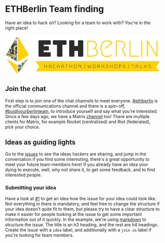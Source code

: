 # ETHBerlin Team finding
Have an idea to hack on? Looking for a team to work with? You're in the right place!

![ETHBerlin logo](https://github.com/ethberlin-hackathon/media-assets/raw/master/ETHBerlin%20logo%20-%20horizontal%20transparent%20-%20small.png)

## Join the chat
First step is to join one of the chat channels to meet everyone. [#ethberlin](https://get.status.im/chat/public/ethberlin) is the official communications channel and there is a spin-off, [#buidlyourberlinteam](https://get.status.im/chat/public/buidlyourberlinteam), to introduce yourself and say what you're interested. Since a few days ago, we have a Matrix [channel](https://matrix.to/#/!WTJBLneNDtLzLNlkmU:matrix.org) too! There are multiple clients for Matrix, for example Rocket (centralized) and Riot (federated), pick your choice.

## Ideas as guiding lights
Go to the [issues](https://github.com/ethberlin-hackathon/ETHBerlin-Teambuilding/issues) to see the ideas hackers are sharing, and jump in the conversation if you find some interesting, there's a great opportunity to meet your future team members here! If you already have an idea your dying to execute, well, why not share it, to get some feedback, and to find interested people.

### Submitting your idea
Have a look at [#1](https://github.com/ethberlin-hackathon/ETHBerlin-Teambuilding/issues/1) to get an idea how the issue for your idea could look like. Not everything in there is mandatory, and feel free to change the structure if your idea doesn't quite fit to them, but please try to have a clear structure to make it easier for people looking at the issue to get some important information out of it quickly. In the example, we're using [markdown](https://github.com/adam-p/markdown-here/wiki/Markdown-Cheatsheet) to structure the issue. The title is an h3 heading, and the rest are h4 headings. Create the issue with a `idea` label, and additionally with a `join us` label if you're looking for team members.
